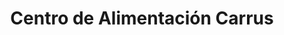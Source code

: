 ---
title: "Centro de Alimentación Carrus"
url: /elche-elx/centro-de-alimentacion-carrus/
shop: supermercado
---